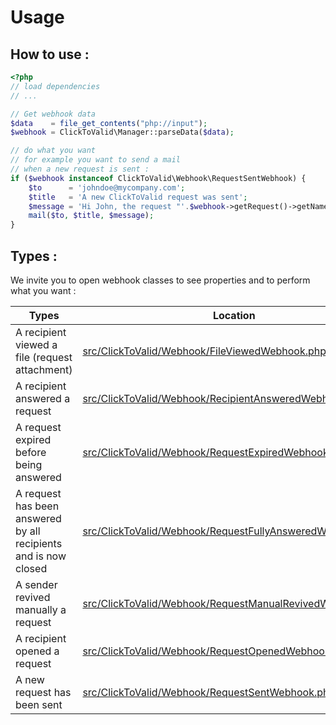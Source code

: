 # Usage

## How to use :
```php
<?php
// load dependencies
// ...

// Get webhook data
$data    = file_get_contents("php://input");
$webhook = ClickToValid\Manager::parseData($data);

// do what you want
// for example you want to send a mail
// when a new request is sent :
if ($webhook instanceof ClickToValid\Webhook\RequestSentWebhook) {
    $to      = 'johndoe@mycompany.com';
    $title   = 'A new ClickToValid request was sent';
    $message = 'Hi John, the request "'.$webhook->getRequest()->getName().'" was sent at '.$webhook->getDate()->format('Y-m-d H:i:s').' by "'.$webhook->getRecipient()->getFirstname().'".';
    mail($to, $title, $message);
}
```

## Types :
We invite you to open webhook classes to see properties and to perform what you want :

| Types | Location |
| -------- | -------- |
| A recipient viewed a file (request attachment) | [src/ClickToValid/Webhook/FileViewedWebhook.php](src/ClickToValid/Webhook/FileViewedWebhook.php) |
| A recipient answered a request | [src/ClickToValid/Webhook/RecipientAnsweredWebhook.php](src/ClickToValid/Webhook/RecipientAnsweredWebhook.php) |
| A request expired before being answered | [src/ClickToValid/Webhook/RequestExpiredWebhook.php](src/ClickToValid/Webhook/RequestExpiredWebhook.php) |
| A request has been answered by all recipients and is now closed | [src/ClickToValid/Webhook/RequestFullyAnsweredWebhook.php](src/ClickToValid/Webhook/RequestFullyAnsweredWebhook.php) |
| A sender revived manually a request | [src/ClickToValid/Webhook/RequestManualRevivedWebhook.php](src/ClickToValid/Webhook/RequestManualRevivedWebhook.php) |
| A recipient opened a request | [src/ClickToValid/Webhook/RequestOpenedWebhook.php](src/ClickToValid/Webhook/RequestOpenedWebhook.php) |
| A new request has been sent | [src/ClickToValid/Webhook/RequestSentWebhook.php](src/ClickToValid/Webhook/RequestSentWebhook.php) |
